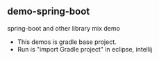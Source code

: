 ## demo-spring-boot
spring-boot and other library mix demo
* This demos is gradle base project.
* Run is "import Gradle project" in eclipse, intellij 
